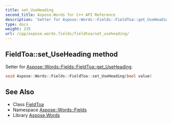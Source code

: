 ```yaml
---
title: set_UseHeading
second_title: Aspose.Words for C++ API Reference
description: 'Setter for Aspose::Words::Fields::FieldToa::get_UseHeading.'
type: docs
weight: 235
url: /cpp/aspose.words.fields/fieldtoa/set_useheading/
---
```

## FieldToa::set_UseHeading method


Setter for [Aspose::Words::Fields::FieldToa::get_UseHeading](../get_useheading/).

```cpp
void Aspose::Words::Fields::FieldToa::set_UseHeading(bool value)
```

## See Also

* Class [FieldToa](../)
* Namespace [Aspose::Words::Fields](../../)
* Library [Aspose.Words](../../../)
